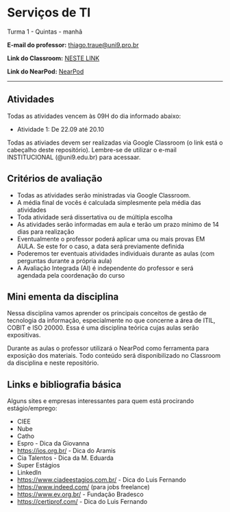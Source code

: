 # Serviços de TI

Turma 1 - Quintas - manhã

**E-mail do professor:** thiago.traue@uni9.pro.br

**Link do Classroom:** [NESTE LINK](https://classroom.google.com/c/NDg4ODEyMTczODI5?cjc=wuyaiff)

**Link do NearPod:** [NearPod](https://nearpod.com/)

---

## Atividades

Todas as atividades vencem às 09H do dia informado abaixo:

- Atividade 1: De 22.09 até 20.10

Todas as ativiades devem ser realizadas via Google Classroom (o link está o cabeçalho deste repositório). Lembre-se de utilizar o e-mail INSTITUCIONAL (@uni9.edu.br) para acessaar.

## Critérios de avaliação

- Todas as atividades serão ministradas via Google Classroom.
- A média final de vocês é calculada simplesmente pela média das atividades
- Toda atividade será dissertativa ou de múltipla escolha
- As atividades serão informadas em aula e terão um prazo mínimo de 14 dias para realização
- Eventualmente o professor poderá aplicar uma ou mais provas EM AULA. Se este for o caso, a data será previamente definida
- Poderemos ter eventuais atividades individuais durante as aulas (com perguntas durante a própria aula)
- A Avaliação Integrada (AI) é independente do professor e será agendada pela coordenação do curso

## Mini ementa da disciplina

Nessa disciplina vamos aprender os principais conceitos de gestão de tecnologia da informação, especialmente no que concerne a área de ITIL, COBIT e ISO 20000. Essa é uma disciplina teórica cujas aulas serão expositivas.

Durante as aulas o professor utilizará o NearPod como ferramenta para exposição dos materiais. Todo conteúdo será disponibilizado no Classroom da disciplina e neste repositório.

## Links e bibliografia básica

Alguns sites e empresas interessantes para quem está procirando estágio/emprego:

- CIEE
- Nube
- Catho
- Espro - Dica da Giovanna
- https://ios.org.br/ - Dica do Aramis
- Cia Talentos - Dica da M. Eduarda
- Super Estágios
- LinkedIn
- https://www.ciadeestagios.com.br/ - Dica do Luis Fernando
- https://www.indeed.com/ (para jobs freelance)
- https://www.ev.org.br/ - Fundação Bradesco
- https://certiprof.com/ - Dica do Luis Fernando
